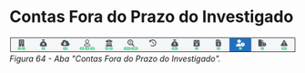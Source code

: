 # Contas Fora do Prazo do Investigado

![Aba "Contas Fora do Prazo do Investigado"](img/AbaForaDoPrazoInvestigado.png)<br>
*Figura 64 - Aba "Contas Fora do Prazo do Investigado".* <br><br>

<!-- Mateus não soube me explicar essa parte e não há no manual antigo. -->



